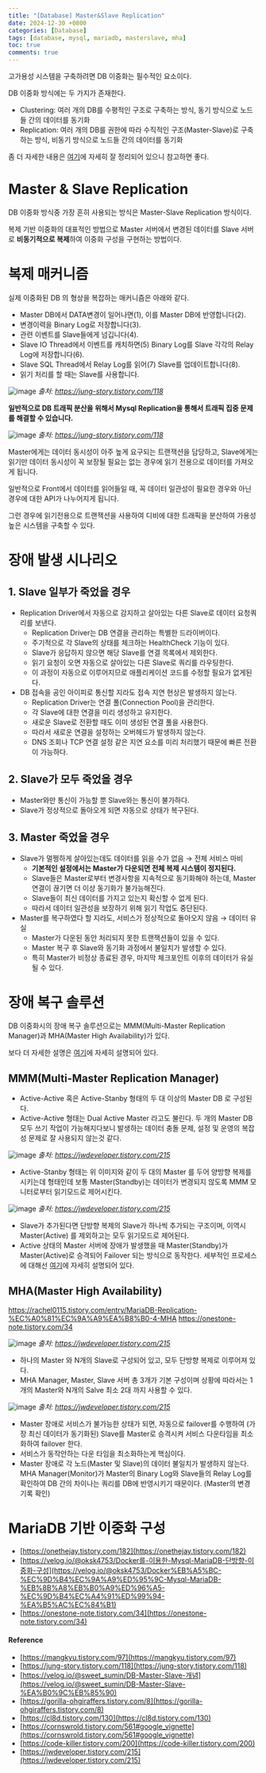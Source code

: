```yaml
---
title: "[Database] Master&Slave Replication"
date: 2024-12-30 +0800
categories: [Database]
tags: [database, mysql, mariadb, masterslave, mha]
toc: true
comments: true
---
```


고가용성 시스템을 구축하려면 DB 이중화는 필수적인 요소이다.

DB 이중화 방식에는 두 가지가 존재한다.

- Clustering: 여러 개의 DB를 수평적인 구조로 구축하는 방식, 동기 방식으로 노드들 간의 데이터를 동기화
- Replication: 여러 개의 DB를 권한에 따라 수직적인 구조(Master-Slave)로 구축하는 방식, 비동기 방식으로 노드들 간의 데이터를 동기화

좀 더 자세한 내용은 [여기](https://mangkyu.tistory.com/97)에 자세히 잘 정리되어 있으니 참고하면 좋다.

# Master & Slave Replication
DB 이중화 방식중 가장 흔히 사용되는 방식은 Master-Slave Replication 방식이다.

복제 기반 이중화의 대표적인 방법으로 Master 서버에서 변경된 데이터를 Slave 서버로 **비동기적으로 복제**하여 이중화 구성을 구현하는 방법이다.

# 복제 매커니즘
실제 이중화된 DB 의 형상을 복잡하는 매커니즘은 아래와 같다.

- Master DB에서 DATA변경이 일어나면(1), 이를 Master DB에 반영합니다(2).
- 변경이력을 Binary Log로 저장합니다(3).
- 관련 이벤트를 Slave들에게 넘깁니다(4).
- Slave IO Thread에서 이벤트를 캐치하면(5) Binary Log를 Slave 각각의 Relay Log에 저장합니다(6).
- Slave SQL Thread에서 Relay Log를 읽어(7) Slave를 업데이트합니다(8).
- 읽기 처리를 할 때는 Slave를 사용합니다.

![image](https://github.com/user-attachments/assets/63a94b47-c197-425f-be17-977980ec3a29)
_출처: https://jung-story.tistory.com/118_

**일반적으로 DB 트래픽 분산을 위해서 Mysql Replication을 통해서 트래픽 집중 문제를 해결할 수 있습니다.**

![image](https://github.com/user-attachments/assets/e62c1e7a-59aa-4259-aa86-7592fecc9cdf)
_출처: https://jung-story.tistory.com/118_

Master에게는 데이터 동시성이 아주 높게 요구되는 트랜잭션을 담당하고, Slave에게는 읽기만 데이터 동시성이 꼭 보장될 필요는 없는 경우에 읽기 전용으로 데이터를 가져오게 됩니다.

일반적으로 Front에서 데이터를 읽어들일 때, 꼭 데이터 일관성이 필요한 경우와 아닌 경우에 대한 API가 나누어지게 됩니다.

그런 경우에 읽기전용으로 트랜잭션을 사용하여 디비에 대한 트래픽을 분산하여 가용성 높은 시스템을 구축할 수 있다.

# 장애 발생 시나리오

## 1. Slave 일부가 죽었을 경우
- Replication Driver에서 자동으로 감지하고 살아있는 다른 Slave로 데이터 요청쿼리를 보낸다.
  - Replication Driver는 DB 연결을 관리하는 특별한 드라이버이다.
  - 주기적으로 각 Slave의 상태를 체크하는 HealthCheck 기능이 있다.
  - Slave가 응답하지 않으면 해당 Slave를 연결 목록에서 제외한다.
  - 읽기 요청이 오면 자동으로 살아있는 다른 Slave로 쿼리를 라우팅한다.
  - 이 과정이 자동으로 이루어지므로 애플리케이션 코드를 수정할 필요가 없게된다.
- DB 접속을 공인 아이피로 통신할 지라도 접속 지연 현상은 발생하지 않는다.
  - Replication Driver는 연결 풀(Connection Pool)을 관리한다.
  - 각 Slave에 대한 연결을 미리 생성하고 유지한다.
  - 새로운 Slave로 전환할 때도 이미 생성된 연결 풀을 사용한다.
  - 따라서 새로운 연결을 설정하는 오버헤드가 발생하지 않는다.
  - DNS 조회나 TCP 연결 설정 같은 지연 요소를 미리 처리했기 때문에 빠른 전환이 가능하다.

## 2. Slave가 모두 죽었을 경우
- Master와만 통신이 가능할 뿐 Slave와는 통신이 불가하다.
- Slave가 정상적으로 돌아오게 되면 자동으로 상태가 복구된다.

## 3. Master 죽었을 경우
- Slave가 멀쩡하게 살아있는데도 데이터를 읽을 수가 없음 → 전체 서비스 마비
  - **기본적인 설정에서는 Master가 다운되면 전체 복제 시스템이 정지된다.**
  - Slave들은 Master로부터 변경사항을 지속적으로 동기화해야 하는데, Master 연결이 끊기면 더 이상 동기화가 불가능해진다.
  - Slave들이 최신 데이터를 가지고 있는지 확신할 수 없게 된다.
  - 따라서 데이터 일관성을 보장하기 위해 읽기 작업도 중단된다.
- Master를 복구하였다 할 지라도, 서비스가 정상적으로 돌아오지 않음 → 데이터 유실
  - Master가 다운된 동안 처리되지 못한 트랜잭션들이 있을 수 있다.
  - Master 복구 후 Slave와 동기화 과정에서 불일치가 발생할 수 있다.
  - 특히 Master가 비정상 종료된 경우, 마지막 체크포인트 이후의 데이터가 유실될 수 있다.

# 장애 복구 솔루션

DB 이중화시의 장애 복구 솔루션으로는 MMM(Multi-Master Replication Manager)과 MHA(Master High Availability)가 있다.

보다 더 자세한 설명은 [여기](https://jwdeveloper.tistory.com/215)에 자세히 설명되어 있다.

## MMM(Multi-Master Replication Manager)
- Active-Active 혹은 Active-Stanby 형태의 두 대 이상의 Master DB 로 구성된다.
- Active-Active 형태는 Dual Active Master 라고도 불린다. 두 개의 Master DB 모두 쓰기 작업이 가능해지다보니 발생하는 데이터 충돌 문제, 설정 및 운영의 복잡성 문제로 잘 사용되지 않는것 같다.

![image](https://github.com/user-attachments/assets/2e5a8531-fd56-46c8-a89a-07b5cb6fec76)
_출처: https://jwdeveloper.tistory.com/215_

- Active-Stanby 형태는 위 이미지와 같이 두 대의 Master 를 두어 양방향 복제를 시키는데 형태인데 보통 Master(Standby)는 데이터가 변경되지 않도록 MMM 모니터로부터 읽기모드로 제어시킨다.

![image](https://github.com/user-attachments/assets/b74ae0dd-9951-4476-a7dd-196411abd151)
_출처: https://jwdeveloper.tistory.com/215_

- Slave가 추가된다면 단방향 복제의 Slave가 하나씩 추가되는 구조이며, 이역시 Master(Active) 를 제외하고는 모두 읽기모드로 제어된다.
- Active 상태의 Master 서버에 장애가 발생했을 때 Master(Standby)가 Master(Active)로 승격되어 Failover 되는 방식으로 동작한다. 세부적인 프로세스에 대해선 [여기](https://jwdeveloper.tistory.com/215)에 자세히 설명되어 있다.

## MHA(Master High Availability)
https://rachel0115.tistory.com/entry/MariaDB-Replication-%EC%A0%81%EC%9A%A9%EA%B8%B0-4-MHA
https://onestone-note.tistory.com/34

![image](https://github.com/user-attachments/assets/c7a1768d-97fa-40b2-aaf1-9ff3d0691215)
_출처: https://jwdeveloper.tistory.com/215_

- 하나의 Master 와 N개의 Slave로 구성되어 있고, 모두 단방향 복제로 이루어져 있다.
- MHA Manager, Master, Slave 서버 총 3개가 기본 구성이며 상황에 따라서는 1개의 Master와 N개의 Salve 최소 2대 까지 사용할 수 있다.

![image](https://github.com/user-attachments/assets/711b20e2-8726-4ae9-85cf-afad6c78a5e6)
_출처: https://jwdeveloper.tistory.com/215_

- Master 장애로 서비스가 불가능한 상태가 되면,  자동으로 failover를 수행하여 (가장 최신 데이터가 동기화된) Slave를 Master로 승격시켜 서비스 다운타임을 최소화하여 failover 한다.
- 서비스가 동작안하는 다운 타임을 최소화하는게 핵심이다.
- Master 장애로 각 노드(Master 및 Slave)의 데이터 불일치가 발생하지 않는다. MHA Manager(Monitor)가 Master의 Binary Log와 Slave들의 Relay Log를 확인하여 DB 간의 차이나는 쿼리를 DB에 반영시키기 때문이다. (Master의 변경 기록 확인)

# MariaDB 기반 이중화 구성
- [https://onethejay.tistory.com/182](https://onethejay.tistory.com/182)
- [https://velog.io/@oksk4753/Docker를-이용한-Mysql-MariaDB-단방향-이중화-구성](https://velog.io/@oksk4753/Docker%EB%A5%BC-%EC%9D%B4%EC%9A%A9%ED%95%9C-Mysql-MariaDB-%EB%8B%A8%EB%B0%A9%ED%96%A5-%EC%9D%B4%EC%A4%91%ED%99%94-%EA%B5%AC%EC%84%B1)
- [https://onestone-note.tistory.com/34](https://onestone-note.tistory.com/34)

#### Reference
- [https://mangkyu.tistory.com/97](https://mangkyu.tistory.com/97)
- [https://jung-story.tistory.com/118](https://jung-story.tistory.com/118)
- [https://velog.io/@sweet_sumin/DB-Master-Slave-개념](https://velog.io/@sweet_sumin/DB-Master-Slave-%EA%B0%9C%EB%85%90)
- [https://gorilla-ohgiraffers.tistory.com/8](https://gorilla-ohgiraffers.tistory.com/8)
- [https://cl8d.tistory.com/130](https://cl8d.tistory.com/130)
- [https://cornswrold.tistory.com/561#google_vignette](https://cornswrold.tistory.com/561#google_vignette)
- [https://code-killer.tistory.com/200](https://code-killer.tistory.com/200)
- [https://jwdeveloper.tistory.com/215](https://jwdeveloper.tistory.com/215)